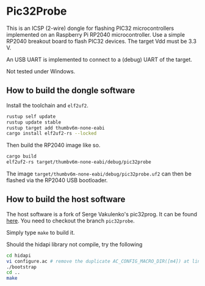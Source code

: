 # Pic32Probe

This is an ICSP (2-wire) dongle for flashing PIC32 microcontrollers implemented on an Raspberry Pi RP2040 microcontroller. Use a simple RP2040 breakout board to flash PIC32 devices. The target Vdd must be 3.3 V.

An USB UART is implemented to connect to a (debug) UART of the target.

Not tested under Windows.

## How to build the dongle software

Install the toolchain and `elf2uf2`.

```sh
rustup self update
rustup update stable
rustup target add thumbv6m-none-eabi
cargo install elf2uf2-rs --locked
```

Then build the RP2040 image like so.

```sh
cargo build
elf2uf2-rs target/thumbv6m-none-eabi/debug/pic32probe
```

The image `target/thumbv6m-none-eabi/debug/pic32probe.uf2` can then be flashed via the RP2040 USB bootloader.

## How to build the host software

The host software is a fork of Serge Vakulenko's pic32prog. It can be found [here](https://github.com/kiffie/pic32prog-kvh). You need to checkout the branch `pic32probe`.

Simply type `make` to build it.

Should the hidapi library not compile, try the following

```sh
cd hidapi
vi configure.ac # remove the duplicate AC_CONFIG_MACRO_DIR([m4]) at line 23
./bootstrap
cd ..
make
```
